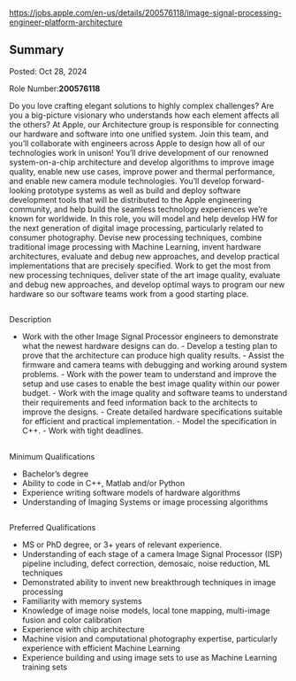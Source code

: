 
https://jobs.apple.com/en-us/details/200576118/image-signal-processing-engineer-platform-architecture
## Summary

Posted: Oct 28, 2024

Role Number:**200576118**

Do you love crafting elegant solutions to highly complex challenges? Are you a big-picture visionary who understands how each element affects all the others? At Apple, our Architecture group is responsible for connecting our hardware and software into one unified system. Join this team, and you’ll collaborate with engineers across Apple to design how all of our technologies work in unison! You’ll drive development of our renowned system-on-a-chip architecture and develop algorithms to improve image quality, enable new use cases, improve power and thermal performance, and enable new camera module technologies. You’ll develop forward-looking prototype systems as well as build and deploy software development tools that will be distributed to the Apple engineering community, and help build the seamless technology experiences we’re known for worldwide. In this role, you will model and help develop HW for the next generation of digital image processing, particularly related to consumer photography. Devise new processing techniques, combine traditional image processing with Machine Learning, invent hardware architectures, evaluate and debug new approaches, and develop practical implementations that are precisely specified. Work to get the most from new processing techniques, deliver state of the art image quality, evaluate and debug new approaches, and develop optimal ways to program our new hardware so our software teams work from a good starting place.

## 

Description

- Work with the other Image Signal Processor engineers to demonstrate what the newest hardware designs can do. - Develop a testing plan to prove that the architecture can produce high quality results. - Assist the firmware and camera teams with debugging and working around system problems. - Work with the power team to understand and improve the setup and use cases to enable the best image quality within our power budget. - Work with the image quality and software teams to understand their requirements and feed information back to the architects to improve the designs. - Create detailed hardware specifications suitable for efficient and practical implementation. - Model the specification in C++. - Work with tight deadlines.

## 

Minimum Qualifications

- Bachelor’s degree
- Ability to code in C++, Matlab and/or Python
- Experience writing software models of hardware algorithms
- Understanding of Imaging Systems or image processing algorithms

## 

Preferred Qualifications

- MS or PhD degree, or 3+ years of relevant experience.
- Understanding of each stage of a camera Image Signal Processor (ISP) pipeline including, defect correction, demosaic, noise reduction, ML techniques
- Demonstrated ability to invent new breakthrough techniques in image processing
- Familiarity with memory systems
- Knowledge of image noise models, local tone mapping, multi-image fusion and color calibration
- Experience with chip architecture
- Machine vision and computational photography expertise, particularly experience with efficient Machine Learning
- Experience building and using image sets to use as Machine Learning training sets